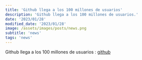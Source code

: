 ```yaml
---
title: 'Github llega a los 100 millones de usuarios'
description: 'Github llega a los 100 millones de usuarios.'
date: '2023/01/28'
modified_date: '2023/01/28'
image: /assets/images/posts/news.png
subtitle: 'news'
tags: 'news'
---
```


Github llega a los 100 millones de usuarios : [github](https://github.blog/2023-01-25-100-million-developers-and-counting/)

